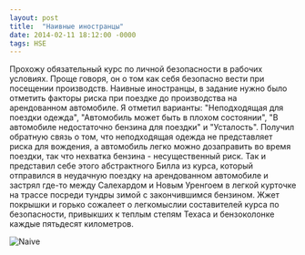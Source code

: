 ```yaml
---
layout: post
title:  "Наивные иностранцы"
date: 2014-02-11 18:12:00 -0000
tags: HSE
---
```


Прохожу обязательный курс по личной безопасности в рабочих условиях. Проще говоря, он о том как себя безопасно вести при посещении производств. Наивные иностранцы, в задание нужно было отметить факторы риска при поездке до производства на арендованном автомобиле. Я отметил варианты: "Неподходящая для поездки одежда", "Автомобиль может быть в плохом состоянии", "В автомобиле недостаточно бензина для поездки" и "Усталость". Получил обратную связь о том, что неподходящая одежда не представляет риска для вождения, а автомобиль легко можно дозаправить во время поездки, так что нехватка бензина - несущественный риск. Так и представил себе этого абстрактного Билла из курса, который отправился в неудачную поездку на арендованном автомобиле и застрял где-то между Салехардом и Новым Уренгоем в легкой курточке на трассе посреди тундры зимой с закончившимся бензином. Жжет покрышки и горько сожалеет о легкомыслии составителей курса по безопасности, привыкших к теплым степям Техаса и бензоколонке каждые пятьдесят километров. 

![Naive](http://2nature.me/files/naive.png)